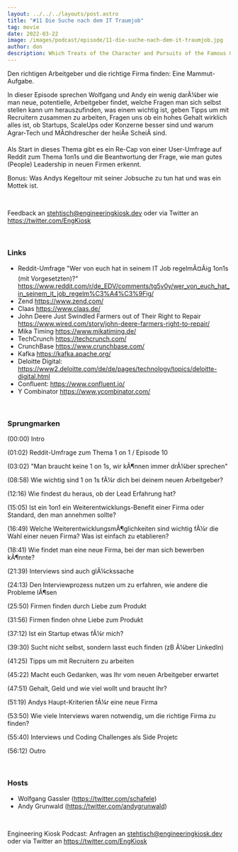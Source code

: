 ```yaml
---
layout: ../../../layouts/post.astro
title: "#11 Die Suche nach dem IT Traumjob"
tag: movie
date: 2022-03-22
image: /images/podcast/episode/11-die-suche-nach-dem-it-traumjob.jpg
author: don
description: Which Treats of the Character and Pursuits of the Famous Gentleman Don Quixote of La Mancha
---
```


<p>Den richtigen Arbeitgeber und die richtige Firma finden: Eine Mammut-Aufgabe.</p><p>In dieser Episode sprechen Wolfgang und Andy ein wenig darÃ¼ber wie man neue, potentielle, Arbeitgeber findet, welche Fragen man sich selbst stellen kann um herauszufinden, was einem wichtig ist, geben Tipps um mit Recruitern zusammen zu arbeiten, Fragen uns ob ein hohes Gehalt wirklich alles ist, ob Startups, ScaleUps oder Konzerne besser sind und warum Agrar-Tech und MÃ¤hdrescher der heiÃe ScheiÃ sind.</p><p>Als Start in dieses Thema gibt es ein Re-Cap von einer User-Umfrage auf Reddit zum Thema 1on1s und die Beantwortung der Frage, wie man gutes (People) Leadership in neuen Firmen erkennt.</p><p>Bonus: Was Andys Kegeltour mit seiner Jobsuche zu tun hat und was ein Mottek ist.</p><p><br></p><p>Feedback an <a href="mailto:stehtisch@engineeringkiosk.dev" rel="nofollow">stehtisch@engineeringkiosk.dev</a> oder via Twitter an <a href="https://twitter.com/EngKiosk" rel="nofollow">https://twitter.com/EngKiosk</a></p><p><br></p><h3>Links</h3><ul><li>Reddit-Umfrage &#34;Wer von euch hat in seinem IT Job regelmÃ¤Ãig 1on1s (mit Vorgesetzten)?&#34; <a href="https://www.reddit.com/r/de_EDV/comments/tg5y0y/wer_von_euch_hat_in_seinem_it_job_regelm%C3%A4%C3%9Fig/" rel="nofollow">https://www.reddit.com/r/de_EDV/comments/tg5y0y/wer_von_euch_hat_in_seinem_it_job_regelm%C3%A4%C3%9Fig/</a></li><li>Zend <a href="https://www.zend.com/" rel="nofollow">https://www.zend.com/</a></li><li>Claas <a href="https://www.claas.de/" rel="nofollow">https://www.claas.de/</a></li><li>John Deere Just Swindled Farmers out of Their Right to Repair <a href="https://www.wired.com/story/john-deere-farmers-right-to-repair/" rel="nofollow">https://www.wired.com/story/john-deere-farmers-right-to-repair/</a></li><li>Mika Timing <a href="https://www.mikatiming.de/" rel="nofollow">https://www.mikatiming.de/</a></li><li>TechCrunch <a href="https://techcrunch.com/" rel="nofollow">https://techcrunch.com/</a></li><li>CrunchBase <a href="https://www.crunchbase.com/" rel="nofollow">https://www.crunchbase.com/</a></li><li>Kafka <a href="https://kafka.apache.org/" rel="nofollow">https://kafka.apache.org/</a></li><li>Deloitte Digital: <a href="https://www2.deloitte.com/de/de/pages/technology/topics/deloitte-digital.html" rel="nofollow">https://www2.deloitte.com/de/de/pages/technology/topics/deloitte-digital.html</a></li><li>Confluent: <a href="https://www.confluent.io/" rel="nofollow">https://www.confluent.io/</a></li><li>Y Combinator <a href="https://www.ycombinator.com/" rel="nofollow">https://www.ycombinator.com/</a></li></ul><p><br></p><h3>Sprungmarken</h3><p>(00:00) Intro</p><p>(01:02) Reddit-Umfrage zum Thema 1 on 1 / Episode 10</p><p>(03:02) &#34;Man braucht keine 1 on 1s, wir kÃ¶nnen immer drÃ¼ber sprechen&#34;</p><p>(08:58) Wie wichtig sind 1 on 1s fÃ¼r dich bei deinem neuen Arbeitgeber?</p><p>(12:16) Wie findest du heraus, ob der Lead Erfahrung hat?</p><p>(15:05) Ist ein 1on1 ein Weiterentwicklungs-Benefit einer Firma oder Standard, den man annehmen sollte?</p><p>(16:49) Welche WeiterentwicklungsmÃ¶glichkeiten sind wichtig fÃ¼r die Wahl einer neuen Firma? Was ist einfach zu etablieren?</p><p>(18:41) Wie findet man eine neue Firma, bei der man sich bewerben kÃ¶nnte?</p><p>(21:39) Interviews sind auch glÃ¼ckssache</p><p>(24:13) Den Interviewprozess nutzen um zu erfahren, wie andere die Probleme lÃ¶sen</p><p>(25:50) Firmen finden durch Liebe zum Produkt</p><p>(31:56) Firmen finden ohne Liebe zum Produkt</p><p>(37:12) Ist ein Startup etwas fÃ¼r mich?</p><p>(39:30) Sucht nicht selbst, sondern lasst euch finden (zB Ã¼ber LinkedIn)</p><p>(41:25) Tipps um mit Recruitern zu arbeiten</p><p>(45:22) Macht euch Gedanken, was Ihr vom neuen Arbeitgeber erwartet</p><p>(47:51) Gehalt, Geld und wie viel wollt und braucht Ihr?</p><p>(51:19) Andys Haupt-Kriterien fÃ¼r eine neue Firma</p><p>(53:50) Wie viele Interviews waren notwendig, um die richtige Firma zu finden?</p><p>(55:40) Interviews und Coding Challenges als Side Projetc</p><p>(56:12) Outro</p><p><br></p><h3>Hosts</h3><ul><li>Wolfgang Gassler (<a href="https://twitter.com/schafele" rel="nofollow">https://twitter.com/schafele</a>)</li><li>Andy Grunwald (<a href="https://twitter.com/andygrunwald" rel="nofollow">https://twitter.com/andygrunwald</a>)</li></ul><p><br></p><p>Engineering Kiosk Podcast: Anfragen an <a href="http://stehtisch@engineeringkiosk.dev" rel="nofollow">stehtisch@engineeringkiosk.dev</a> oder via Twitter an <a href="https://twitter.com/EngKiosk" rel="nofollow">https://twitter.com/EngKiosk</a></p>